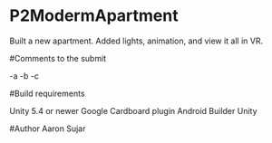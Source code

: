 # P2ModermApartment
Built a new apartment. Added lights, animation, and view it all in VR.


#Comments to the submit

-a
-b
-c


#Build requirements

Unity 5.4 or newer
Google Cardboard plugin
Android Builder Unity 


#Author
Aaron Sujar